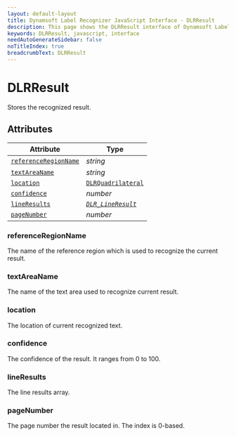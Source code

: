 ```yaml
---
layout: default-layout
title: Dynamsoft Label Recognizer JavaScript Interface - DLRResult
description: This page shows the DLRResult interface of Dynamsoft Label Recognizer for JavaScript.
keywords: DLRResult, javascript, interface
needAutoGenerateSidebar: false
noTitleIndex: true
breadcrumbText: DLRResult
---
```


# DLRResult

Stores the recognized result.

## Attributes

  
| Attribute | Type |
|---------- | ---- |
| [ `referenceRegionName` ](#referenceregionname) | *string* |
| [ `textAreaName` ](#textareaname) | *string* |
| [ `location` ](#location) | [ `DLRQuadrilateral` ](dlr-quadrilateral.md) |
| [ `confidence` ](#confidence) | *number* |
| [ `lineResults` ](#lineresults) | *[ `DLR_LineResult` ](dlr-line-result.md)* |
| [ `pageNumber` ](#pagenumber) | *number* |

<!--| [ `lineResultsCount` ](#lineresultscount) | *number* |-->

### referenceRegionName

The name of the reference region which is used to recognize the current result.

### textAreaName

The name of the text area used to recognize current result.

### location

The location of current recognized text.

### confidence

The confidence of the result. It ranges from 0 to 100.

<!--

### lineResultsCount

The line result count.
-->

### lineResults

The line results array.

### pageNumber

The page number the result located in. The index is 0-based.
